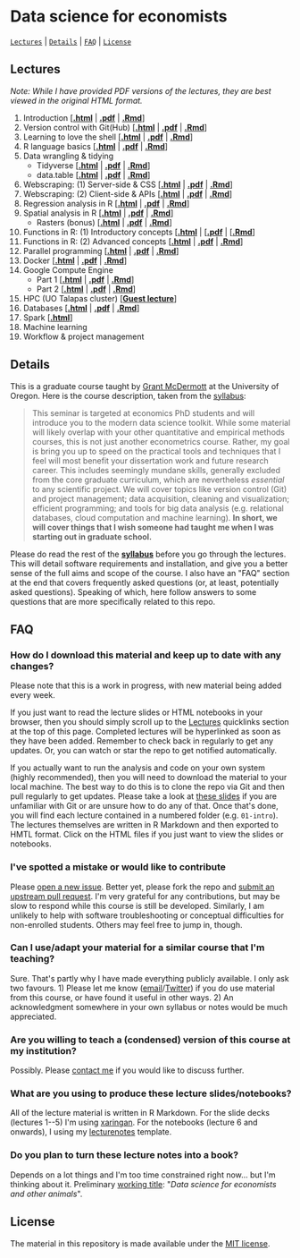 # Data science for economists

[`Lectures`](#lectures) | [`Details`](#details) |
[`FAQ`](#faq) | [`License`](#license)

## Lectures

*Note: While I have provided PDF versions of the lectures, they are best viewed 
in the original HTML format.*

1. Introduction \[[**.html**](https://raw.githack.com/uo-ec607/lectures/master/01-intro/01-Intro.html) | [**.pdf**](https://raw.githack.com/uo-ec607/lectures/master/01-intro/01-Intro.pdf) | [**.Rmd**](https://raw.githack.com/uo-ec607/lectures/master/01-intro/01-Intro.Rmd)\]
2. Version control with Git(Hub) \[[**.html**](https://raw.githack.com/uo-ec607/lectures/master/02-git/02-Git.html) | [**.pdf**](https://raw.githack.com/uo-ec607/lectures/master/02-git/02-Git.pdf) | [**.Rmd**](https://raw.githack.com/uo-ec607/lectures/master/02-git/02-Git.Rmd)\]
3. Learning to love the shell \[[**.html**](https://raw.githack.com/uo-ec607/lectures/master/03-shell/03-shell.html) | [**.pdf**](https://raw.githack.com/uo-ec607/lectures/master/03-shell/03-shell.pdf) | [**.Rmd**](https://raw.githack.com/uo-ec607/lectures/master/03-shell/03-shell.Rmd)\]
4. R language basics \[[**.html**](https://raw.githack.com/uo-ec607/lectures/master/04-rlang/04-rlang.html) | [**.pdf**](https://raw.githack.com/uo-ec607/lectures/master/04-rlang/04-rlang.pdf) | [**.Rmd**](https://raw.githack.com/uo-ec607/lectures/master/04-rlang/04-rlang.Rmd)\]
5. Data wrangling & tidying
    - Tidyverse \[[**.html**](https://raw.githack.com/uo-ec607/lectures/master/05-tidyverse/05-tidyverse.html) | [**.pdf**](https://raw.githack.com/uo-ec607/lectures/master/05-tidyverse/05-tidyverse.pdf) | [**.Rmd**](https://raw.githack.com/uo-ec607/lectures/master/05-tidyverse/05-tidyverse.Rmd)\]
    - data.table \[[**.html**](https://raw.githack.com/uo-ec607/lectures/master/05-datatable/05-datatable.html) | [**.pdf**](https://raw.githack.com/uo-ec607/lectures/master/05-datatable/05-datatable.pdf) | [**.Rmd**](https://raw.githack.com/uo-ec607/lectures/master/05-datatable/05-datatable.Rmd)\]
6. Webscraping: (1) Server-side & CSS \[[**.html**](https://raw.githack.com/uo-ec607/lectures/master/06-web-css/06-web-css.html) | [**.pdf**](https://raw.githack.com/uo-ec607/lectures/master/06-web-css/06-web-css.pdf) | [**.Rmd**](https://raw.githack.com/uo-ec607/lectures/master/06-web-css/06-web-css.Rmd)\]
7. Webscraping: (2) Client-side & APIs \[[**.html**](https://raw.githack.com/uo-ec607/lectures/master/07-web-apis/07-web-apis.html) | [**.pdf**](https://raw.githack.com/uo-ec607/lectures/master/07-web-apis/07-web-apis.pdf) | [**.Rmd**](https://raw.githack.com/uo-ec607/lectures/master/07-web-apis/07-web-apis.Rmd)\]
8. Regression analysis in R \[[**.html**](https://raw.githack.com/uo-ec607/lectures/master/08-regression/08-regression.html) | [**.pdf**](https://raw.githack.com/uo-ec607/lectures/master/08-regression/08-regression.pdf) | [**.Rmd**](https://raw.githack.com/uo-ec607/lectures/master/08-regression/08-regression.Rmd)\]
9. Spatial analysis in R \[[**.html**](https://raw.githack.com/uo-ec607/lectures/master/09-spatial/09-spatial.html) | [**.pdf**](https://raw.githack.com/uo-ec607/lectures/master/09-spatial/09-spatial.pdf) | [**.Rmd**](https://raw.githack.com/uo-ec607/lectures/master/09-spatial/09-spatial.Rmd)\] 
    - Rasters (bonus) \[[**.html**](https://raw.githack.com/uo-ec607/lectures/master/09a-spatial-rasters/09a-spatial-rasters.html) | [**.pdf**](https://raw.githack.com/uo-ec607/lectures/master/09a-spatial-rasters/09a-spatial-rasters.pdf) | [**.Rmd**](https://raw.githack.com/uo-ec607/lectures/master/09a-spatial-rasters/09a-spatial-rasters.Rmd)\]
10. Functions in R: (1) Introductory concepts \[[**.html**](https://raw.githack.com/uo-ec607/lectures/master/10-funcs-intro/10-funcs-intro.html) | [[**.pdf**](https://raw.githack.com/uo-ec607/lectures/master/10-funcs-intro/10-funcs-intro.pdf) | [[**.Rmd**](https://raw.githack.com/uo-ec607/lectures/master/10-funcs-intro/10-funcs-intro.Rmd)\]
11. Functions in R: (2) Advanced concepts \[[**.html**](https://raw.githack.com/uo-ec607/lectures/master/11-funcs-adv/11-funcs-adv.html) | [**.pdf**](https://raw.githack.com/uo-ec607/lectures/master/11-funcs-adv/11-funcs-adv.pdf) | [**.Rmd**](https://raw.githack.com/uo-ec607/lectures/master/11-funcs-adv/11-funcs-adv.Rmd)\]
12. Parallel programming \[[**.html**](https://raw.githack.com/uo-ec607/lectures/master/12-parallel/12-parallel.html) | [**.pdf**](https://raw.githack.com/uo-ec607/lectures/master/12-parallel/12-parallel.pdf) | [**.Rmd**](https://raw.githack.com/uo-ec607/lectures/master/12-parallel/12-parallel.Rmd)\]
13. Docker \[[**.html**](https://raw.githack.com/uo-ec607/lectures/master/13-docker/13-docker.html) | [**.pdf**](https://raw.githack.com/uo-ec607/lectures/master/13-docker/13-docker.pdf) | [**.Rmd**](https://raw.githack.com/uo-ec607/lectures/master/13-docker/13-docker.Rmd)\]
14. Google Compute Engine 
    - Part 1 \[[**.html**](https://raw.githack.com/uo-ec607/lectures/master/14-gce-i/14-gce-i.html) | [**.pdf**](https://raw.githack.com/uo-ec607/lectures/master/14-gce-i/14-gce-i.pdf) | [**.Rmd**](https://raw.githack.com/uo-ec607/lectures/master/14-gce-i/14-gce-i.Rmd)\]
    - Part 2 \[[**.html**](https://raw.githack.com/uo-ec607/lectures/master/14-gce-ii/14-gce-ii.html) | [**.pdf**](https://raw.githack.com/uo-ec607/lectures/master/14-gce-ii/14-gce-ii.pdf) | [**.Rmd**](https://raw.githack.com/uo-ec607/lectures/master/14-gce-ii/14-gce-ii.Rmd)\]
15. HPC (UO Talapas cluster) \[[**Guest lecture**](https://docs.google.com/presentation/d/146u3W0J0ytGYBq7MZBOoE6wdbkEUrMIV-Fg5N3Cnsls/edit?usp=sharing)\]
16. Databases \[[**.html**](https://raw.githack.com/uo-ec607/lectures/master/16-databases/16-databases.html) | [**.pdf**](https://raw.githack.com/uo-ec607/lectures/master/16-databases/16-databases.pdf) | [**.Rmd**](https://raw.githack.com/uo-ec607/lectures/master/16-databases/16-databases.Rmd)\]
17. Spark \[[**.html**](https://raw.githack.com/uo-ec607/lectures/master/17-spark/17-spark.html)\]
18. Machine learning
19. Workflow & project management

## Details

This is a graduate course taught by [Grant McDermott](http://grantmcdermott.com) at the University of Oregon. Here is the course description, taken from the [syllabus](https://github.com/uo-ec607/syllabus/blob/master/syllabus.pdf):

> This seminar is targeted at economics PhD students and will introduce you to the modern data science toolkit. While some material will likely overlap with your other quantitative and empirical methods courses, this is not just another econometrics course. Rather, my goal is bring you up to speed on the practical tools and techniques that I feel will most benefit your dissertation work and future research career. This includes seemingly mundane skills, generally excluded from the core graduate curriculum, which are nevertheless *essential* to any scientific project. We will cover topics like version control (Git) and project management; data acquisition, cleaning and visualization; efficient programming; and tools for big data analysis (e.g. relational databases, cloud computation and machine learning). **In short, we will cover things that I wish someone had taught me when I was starting out in graduate school.**

Please do read the rest of the [**syllabus**](http://raw.githack.com/uo-ec607/syllabus/master/syllabus.pdf) before you go through the lectures. This will detail software requirements and installation, and give you a better sense of the full aims and scope of the course. I also have an "FAQ" section at the end that covers frequently asked questions (or, at least, potentially asked questions). Speaking of which, here follow answers to some questions that are more specifically related to this repo.

## FAQ

### How do I download this material and keep up to date with any changes?

Please note that this is a work in progress, with new material being added every week. 

If you just want to read the lecture slides or HTML notebooks in your browser, then you should simply scroll up to the [Lectures](#lectures) quicklinks section at the top of this page. Completed lectures will be hyperlinked as soon as they have been added. Remember to check back in regularly to get any updates. Or, you can watch or star the repo to get notified automatically.

If you actually want to run the analysis and code on your own system (highly recommended), then you will need to download the material to your local machine. The best way to do this is to clone the repo via Git and then pull regularly to get updates. Please take a look at [these slides](https://raw.githack.com/uo-ec607/lectures/master/02-git/02-Git.html) if you are unfamiliar with Git or are unsure how to do any of that. Once that's done, you will find each lecture contained in a numbered folder (e.g. `01-intro`). The lectures themselves are written in R Markdown and then exported to HMTL format. Click on the HTML files if you just want to view the slides or notebooks.

### I've spotted a mistake or would like to contribute

Please [open a new issue](https://help.github.com/articles/creating-an-issue/). Better yet, please fork the repo and [submit an upstream pull request](https://help.github.com/articles/creating-a-pull-request-from-a-fork/). I'm very grateful for any contributions, but may be slow to respond while this course is still be developed. Similarly, I am unlikely to help with software troubleshooting or conceptual difficulties for non-enrolled students. Others may feel free to jump in, though.

### Can I use/adapt your material for a similar course that I'm teaching?

Sure. That's partly why I have made everything publicly available. I only ask two favours. 1) Please let me know ([email](mailto:grantmcd@uoregon.edu)/[Twitter](https://twitter.com/grant_mcdermott)) if you do use material from this course, or have found it useful in other ways. 2) An acknowledgment somewhere in your own syllabus or notes would be much appreciated.

### Are you willing to teach a (condensed) version of this course at my institution?

Possibly. Please [contact me](mailto:grantmcd@uoregon.edu) if you would like to discuss further.

### What are you using to produce these lecture slides/notebooks?

All of the lecture material is written in R Markdown. For the slide decks (lectures 1--5) I'm using [xaringan](https://github.com/yihui/xaringan). For the notebooks (lecture 6 and onwards), I using my [lecturenotes](https://github.com/grantmcdermott/lecturenotes) template.

### Do you plan to turn these lecture notes into a book?

Depends on a lot things and I'm too time constrained right now... but I'm thinking about it. Preliminary [working title](https://en.wikipedia.org/wiki/My_Family_and_Other_Animals): "*Data science for economists and other animals*".

## License

The material in this repository is made available under the [MIT license](http://opensource.org/licenses/mit-license.php). 
